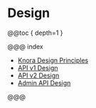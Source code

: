 <!---
Copyright © 2015-2018 the contributors (see Contributors.md).

This file is part of Knora.

Knora is free software: you can redistribute it and/or modify
it under the terms of the GNU Affero General Public License as published
by the Free Software Foundation, either version 3 of the License, or
(at your option) any later version.

Knora is distributed in the hope that it will be useful,
but WITHOUT ANY WARRANTY; without even the implied warranty of
MERCHANTABILITY or FITNESS FOR A PARTICULAR PURPOSE.  See the
GNU Affero General Public License for more details.

You should have received a copy of the GNU Affero General Public
License along with Knora.  If not, see <http://www.gnu.org/licenses/>.
-->

# Design

@@toc { depth=1 }

@@@ index

- [Knora Design Principles](principles/index.md)
- [API v1 Design](api-v1/index.md)
- [API v2 Design](api-v2/index.md)
- [Admin API Design](api-admin/index.md)

@@@
